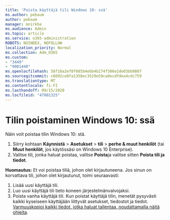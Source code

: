 ```yaml
---
title: 'Poista käyttäjä tili Windows 10: ssä'
ms.author: pebaum
author: pebaum
manager: mnirkhe
ms.audience: Admin
ms.topic: article
ms.service: o365-administration
ROBOTS: NOINDEX, NOFOLLOW
localization_priority: Normal
ms.collection: Adm_O365
ms.custom:
- "3449"
- "9001448"
ms.openlocfilehash: 58f18a2ef8f685b4ebb4b274f506e2de03bb0807
ms.sourcegitcommit: c6692ce0fa1358ec3529e59ca0ecdfdea4cdc759
ms.translationtype: MT
ms.contentlocale: fi-FI
ms.lasthandoff: 09/15/2020
ms.locfileid: "47801325"
---
```

# <a name="remove-an-account-in-windows-10"></a>Tilin poistaminen Windows 10: ssä

Näin voit poistaa tilin Windows 10: stä.

1. Siirry kohtaan **Käynnistä**  >  **Asetukset**  >  **tili**  >  **perhe & muut henkilöt** (tai **Muut henkilöt**, jos käytössäsi on Windows 10 Enterprise).
2. Valitse tili, jonka haluat poistaa, valitse **Poista**ja valitse sitten **Poista tili ja tiedot**.
 
**Huomautus:** Et voi poistaa tiliä, johon olet kirjautuneena.  Jos sinun on korvattava tili, johon olet kirjautunut, toimi seuraavasti:

1. Lisää uusi käyttäjä tili.
2. Luo uusi käyttäjä tili tieto koneen järjestelmänvalvojaksi.
3. Poista vanha käyttäjä tili. Kun poistat käyttäjä tilin, menetät pysyvästi kaikki kyseiseen käyttäjään liittyvät asetukset, tiedostot ja tiedot. [Varmuuskopioi kaikki tiedot, jotka haluat tallentaa, noudattamalla näitä ohjeita](https://support.microsoft.com/help/4027408/windows-10-backup-and-restore).